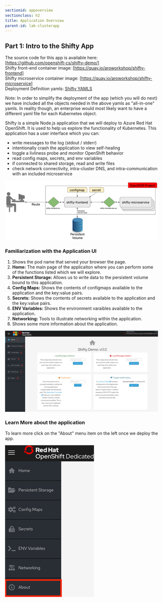 ```yaml
---
sectionid: appoverview
sectionclass: h2
title: Application Overview
parent-id: lab-clusterapp
---
```


## Part 1: Intro to the Shifty App
The source code for this app is available here: [https://github.com/openshift-cs/shifty-demo/] <br>
Shifty front-end container image: [https://quay.io/aroworkshop/shifty-frontend] <br>
Shifty microservice container image: [https://quay.io/aroworkshop/shifty-microservice] <br>
Deployment Definition yamls: [Shifty YAMLS](/yaml/)

*Note:* In order to simplify the deployment of the app (which you will do next) we have included all the objects needed in the above yamls as "all-in-one" yamls.  In reality though, an enterprise would most likely want to have a different yaml file for each Kubernetes object.

Shifty is a simple Node.js application that we will deploy to Azure Red Hat OpenShift. It is used to help us explore the functionality of Kubernetes. This application has a user interface which you can:
 - write messages to the log (stdout / stderr)
 - intentionally crash the application to view self-healing
 - toggle a livliness probe and monitor OpenShift behavior
 - read config maps, secrets, and env variables
 - if connected to shared storage, read and write files
 - check network connectivity, intra-cluster DNS, and intra-communication with an included microservice

![Shifty Diagram](/media/managedlab/4-shifty-arch.png)


### Familiarization with the Application UI
  1. Shows the pod name that served your browser the page.
  2. **Home:** The main page of the applicaiton where you can perform some of the functions listed which we will explore.
  3. **Persistent Storage:**  Allows us to write data to the persistent volume bound to this application.
  4. **Config Maps:**  Shows the contents of configmaps available to the application and the key:value pairs.
  5. **Secrets:** Shows the contents of secrets available to the application and the key:value pairs.
  6. **ENV Variables:** Shows the environment varaibles available to the application.
  7. **Networking:** Tools to illustrate networking within the application.
  8. Shows some more information about the application.

![Home Page](/media/managedlab/10-shifty-homepage-1.png)

### Learn More about the application
To learn more click on the "About" menu item on the left once we deploy the app.

![Shifty About](/media/managedlab/5-shifty-about.png)
